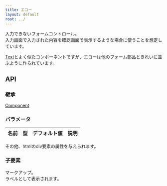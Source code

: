 ```yaml
---
title: エコー
layout: default
root: ../
---
```


入力できないフォームコントロール。  
入力画面で入力された内容を確認画面で表示するような場合に使うことを想定しています。

[Text](text)とよく似たコンポーネントですが、エコーは他のフォーム部品ときれいに並ぶように作られています。


API
--------

### 継承

[Component](component)

### パラメータ

| 名前 | 型 | デフォルト値 | 説明 |
| ---- | -- | ----------- | ---- |

その他、htmlのdiv要素の属性を与えられます。

### 子要素

マークアップ。  
ラベルとして表示されます。